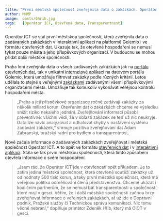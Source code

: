 ```yaml
---
title: "První městská společnost zveřejnila data o zakázkách. Operátor ICT umožňuje veřejnou kontrolu hospodaření"
author: MHMP
image: 	posts/0hrib.jpg
tags:   [Operátor ICT, Otevřená data, Transparentnost]
---
```


Operátor ICT se stal první městskou společností, která zveřejnila data o zadávaných zakázkách v interaktivní aplikaci na platformě Golemio i ve formátu otevřených dat. Ukazuje tak, že otevřené hospodaření se nemusí týkat pouze města a jeho příspěvkových organizací. V budoucnu se mohou přidat další městské společnosti.

Praha loni zveřejnila data o všech zadávaných zakázkách jak na [portálu otevřených dat](https://opendata.praha.eu/dataset/verejne-zakazky-mhmp), tak v unikátní [internetové aplikaci](https://golemio.cz/data/verejne-zakazky) na datovém portálu Golemio, která umožňuje filtrovat zakázky podle různých kritérií. Letos udělala to stejné s veřejnými [zakázkami](https://opendata.praha.eu/dataset/verejne-zakazky-prispevkovych-organizaci-mhmp) zadávanými všemi příspěvkovými organizacemi města. Umožňuje tak komukoliv vykonávat veřejnou kontrolu hospodaření města.

> „Praha a její příspěvkové organizace ročně zadávají zakázky za několik miliard korun. Otevřením dat o zakázkách chceme ve výsledku snížit riziko nekalého jednání. Zveřejňování informací působí preventivně: všichni vědí, že v oblasti zakázek se teď už nic neukryje. Data lze navíc analyzovat a odhalovat chyby v nastavení systému zadávání zakázek,“ shrnuje pozitiva zveřejňování dat Adam Zábranský, pražský radní pro bydlení a transparentnost.

Nově začala informace o zadávaných zakázkách zveřejňovat i městská společnost Operátor ICT. A to opět ve formátu [otevřených dat](https://opendata.praha.eu/dataset/verejne-zakazky-oict) i v [interaktivní aplikaci](https://golemio.cz/data/verejne-zakazky-operatora-ict). Stala se tak první městskou společností, která tímto způsobem otevřela informace o svém hospodaření.

> „Jsem rád, že Operátor ICT jde v otevřenosti opět příkladem. Je to zatím jediná městská společnost, která otevřeně soutěží zakázky už od hodnoty 500 tisíc korun, a taky první městská společnost, která má veřejnou politiku odměňování členů představenstva. Chceme ukázat i koaličním partnerům, že se nemusí bát transparentnosti u společností, které mají v gesci. Věřím, že i další městské společnosti začnou brzy zveřejňovat informace o veřejných zakázkách, ať už jde o Dopravní podnik, Pražské služby či Technickou správu komunikací. Nic tomu věcně nebrání,“ doplňuje primátor Zdeněk Hřib, který má OICT v gesci.
